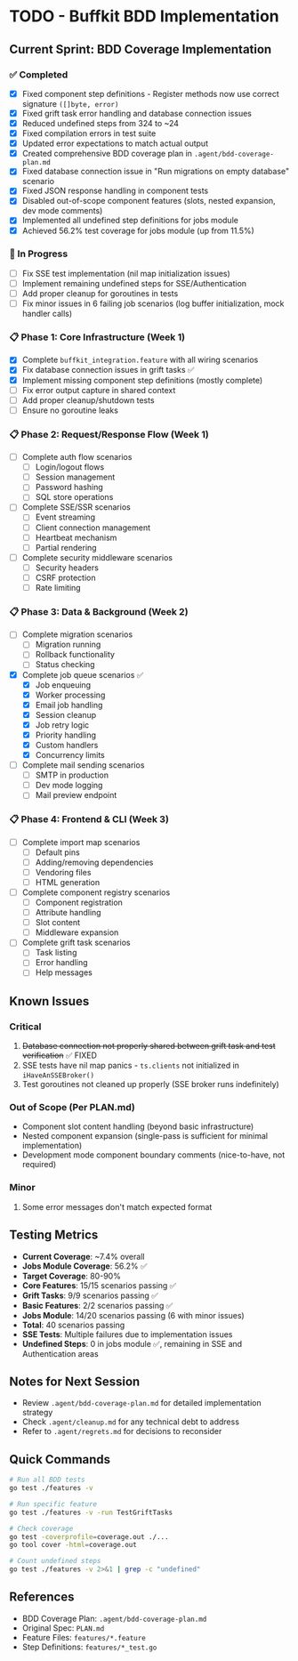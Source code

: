 # TODO - Buffkit BDD Implementation

## Current Sprint: BDD Coverage Implementation

### ✅ Completed
- [x] Fixed component step definitions - Register methods now use correct signature `([]byte, error)`
- [x] Fixed grift task error handling and database connection issues
- [x] Reduced undefined steps from 324 to ~24
- [x] Fixed compilation errors in test suite
- [x] Updated error expectations to match actual output
- [x] Created comprehensive BDD coverage plan in `.agent/bdd-coverage-plan.md`
- [x] Fixed database connection issue in "Run migrations on empty database" scenario
- [x] Fixed JSON response handling in component tests
- [x] Disabled out-of-scope component features (slots, nested expansion, dev mode comments)
- [x] Implemented all undefined step definitions for jobs module
- [x] Achieved 56.2% test coverage for jobs module (up from 11.5%)

### 🔧 In Progress
- [ ] Fix SSE test implementation (nil map initialization issues)
- [ ] Implement remaining undefined steps for SSE/Authentication
- [ ] Add proper cleanup for goroutines in tests
- [ ] Fix minor issues in 6 failing job scenarios (log buffer initialization, mock handler calls)

### 📋 Phase 1: Core Infrastructure (Week 1)
- [x] Complete `buffkit_integration.feature` with all wiring scenarios
- [x] Fix database connection issues in grift tasks ✅
- [x] Implement missing component step definitions (mostly complete)
- [ ] Fix error output capture in shared context
- [ ] Add proper cleanup/shutdown tests
- [ ] Ensure no goroutine leaks

### 📋 Phase 2: Request/Response Flow (Week 1)
- [ ] Complete auth flow scenarios
  - [ ] Login/logout flows
  - [ ] Session management
  - [ ] Password hashing
  - [ ] SQL store operations
- [ ] Complete SSE/SSR scenarios
  - [ ] Event streaming
  - [ ] Client connection management
  - [ ] Heartbeat mechanism
  - [ ] Partial rendering
- [ ] Complete security middleware scenarios
  - [ ] Security headers
  - [ ] CSRF protection
  - [ ] Rate limiting

### 📋 Phase 3: Data & Background (Week 2)
- [ ] Complete migration scenarios
  - [ ] Migration running
  - [ ] Rollback functionality
  - [ ] Status checking
- [x] Complete job queue scenarios ✅
  - [x] Job enqueuing
  - [x] Worker processing
  - [x] Email job handling
  - [x] Session cleanup
  - [x] Job retry logic
  - [x] Priority handling
  - [x] Custom handlers
  - [x] Concurrency limits
- [ ] Complete mail sending scenarios
  - [ ] SMTP in production
  - [ ] Dev mode logging
  - [ ] Mail preview endpoint

### 📋 Phase 4: Frontend & CLI (Week 3)
- [ ] Complete import map scenarios
  - [ ] Default pins
  - [ ] Adding/removing dependencies
  - [ ] Vendoring files
  - [ ] HTML generation
- [ ] Complete component registry scenarios
  - [ ] Component registration
  - [ ] Attribute handling
  - [ ] Slot content
  - [ ] Middleware expansion
- [ ] Complete grift task scenarios
  - [ ] Task listing
  - [ ] Error handling
  - [ ] Help messages

## Known Issues

### Critical
1. ~~Database connection not properly shared between grift task and test verification~~ ✅ FIXED
2. SSE tests have nil map panics - `ts.clients` not initialized in `iHaveAnSSEBroker()`
3. Test goroutines not cleaned up properly (SSE broker runs indefinitely)

### Out of Scope (Per PLAN.md)
- Component slot content handling (beyond basic infrastructure)
- Nested component expansion (single-pass is sufficient for minimal implementation)
- Development mode component boundary comments (nice-to-have, not required)

### Minor
1. Some error messages don't match expected format

## Testing Metrics
- **Current Coverage**: ~7.4% overall
- **Jobs Module Coverage**: 56.2% ✅
- **Target Coverage**: 80-90%
- **Core Features**: 15/15 scenarios passing ✅
- **Grift Tasks**: 9/9 scenarios passing ✅
- **Basic Features**: 2/2 scenarios passing ✅
- **Jobs Module**: 14/20 scenarios passing (6 with minor issues)
- **Total**: 40 scenarios passing
- **SSE Tests**: Multiple failures due to implementation issues
- **Undefined Steps**: 0 in jobs module ✅, remaining in SSE and Authentication areas

## Notes for Next Session
- Review `.agent/bdd-coverage-plan.md` for detailed implementation strategy
- Check `.agent/cleanup.md` for any technical debt to address
- Refer to `.agent/regrets.md` for decisions to reconsider

## Quick Commands
```bash
# Run all BDD tests
go test ./features -v

# Run specific feature
go test ./features -v -run TestGriftTasks

# Check coverage
go test -coverprofile=coverage.out ./...
go tool cover -html=coverage.out

# Count undefined steps
go test ./features -v 2>&1 | grep -c "undefined"
```

## References
- BDD Coverage Plan: `.agent/bdd-coverage-plan.md`
- Original Spec: `PLAN.md`
- Feature Files: `features/*.feature`
- Step Definitions: `features/*_test.go`
